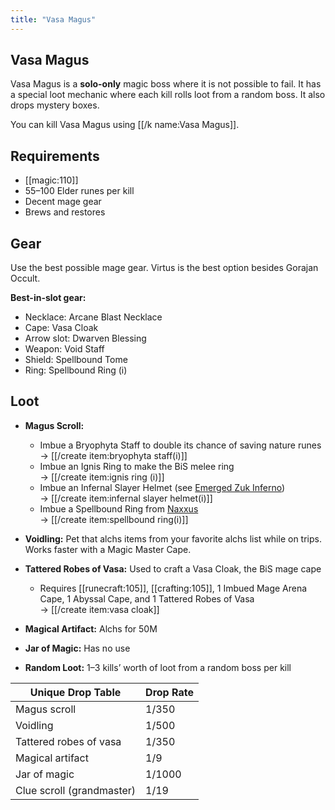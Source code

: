 ```yaml
---
title: "Vasa Magus"
---
```


## Vasa Magus

Vasa Magus is a **solo-only** magic boss where it is not possible to fail. It has a special loot mechanic where each kill rolls loot from a random boss. It also drops mystery boxes.

You can kill Vasa Magus using [[/k name\:Vasa Magus]].

## Requirements

- [[magic:110]]
- 55–100 Elder runes per kill
- Decent mage gear
- Brews and restores

## Gear

Use the best possible mage gear. Virtus is the best option besides Gorajan Occult.

**Best-in-slot gear:**

- Necklace: Arcane Blast Necklace
- Cape: Vasa Cloak
- Arrow slot: Dwarven Blessing
- Weapon: Void Staff
- Shield: Spellbound Tome
- Ring: Spellbound Ring (i)

## Loot

- **Magus Scroll:**

  - Imbue a Bryophyta Staff to double its chance of saving nature runes  
    → [[/create item\:bryophyta staff(i)]]
  - Imbue an Ignis Ring to make the BiS melee ring  
    → [[/create item\:ignis ring (i)]]
  - Imbue an Infernal Slayer Helmet (see [Emerged Zuk Inferno](../../minigames/emerged-zuk-inferno.md))  
    → [[/create item\:infernal slayer helmet(i)]]
  - Imbue a Spellbound Ring from [Naxxus](/bosses/naxxus)  
    → [[/create item\:spellbound ring(i)]]

- **Voidling:** Pet that alchs items from your favorite alchs list while on trips. Works faster with a Magic Master Cape.
- **Tattered Robes of Vasa:** Used to craft a Vasa Cloak, the BiS mage cape
  - Requires [[runecraft:105]], [[crafting:105]], 1 Imbued Mage Arena Cape, 1 Abyssal Cape, and 1 Tattered Robes of Vasa  
    → [[/create item\:vasa cloak]]
- **Magical Artifact:** Alchs for 50M
- **Jar of Magic:** Has no use
- **Random Loot:** 1–3 kills’ worth of loot from a random boss per kill

| **Unique Drop Table**     | **Drop Rate** |
| ------------------------- | ------------- |
| Magus scroll              | 1/350         |
| Voidling                  | 1/500         |
| Tattered robes of vasa    | 1/350         |
| Magical artifact          | 1/9           |
| Jar of magic              | 1/1000        |
| Clue scroll (grandmaster) | 1/19          |
